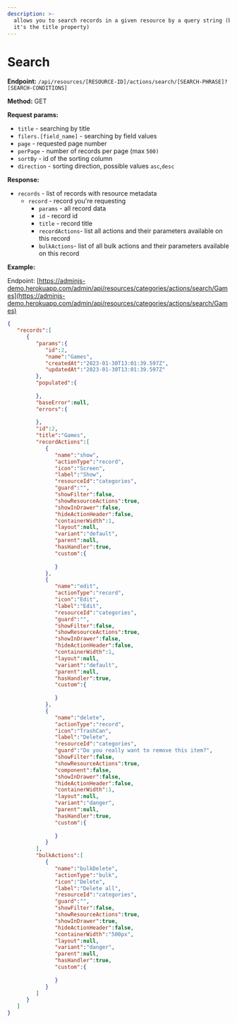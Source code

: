 ```yaml
---
description: >-
  allows you to search records in a given resource by a query string (by default
  it's the title property)
---
```


# Search

**Endpoint:** `/api/resources/[RESOURCE-ID]/actions/search/[SEARCH-PHRASE]?[SEARCH-CONDITIONS]`

**Method:** GET

**Request params:**&#x20;

* `title` - searching by title
* `filers.[field_name]` - searching by field values
* `page` - requested page number&#x20;
* `perPage` - number of records per page (max `500)`
* `sortBy` - id of the sorting column&#x20;
* `direction` - sorting direction, possible values `asc`,`desc`

**Response:**

* `records` - list of records with resource metadata
  * `record` - record you're requesting
    * `params` - all record data&#x20;
    * `id` - record id
    * `title` - record title
    * `recordActions`- list all actions and their parameters available on this record
    * `bulkActions`- list of all bulk actions and their parameters available on this record

**Example:**

Endpoint: [https://adminjs-demo.herokuapp.com/admin/api/resources/categories/actions/search/Games](https://adminjs-demo.herokuapp.com/admin/api/resources/categories/actions/search/Games)

```json
{
   "records":[
      {
         "params":{
            "id":2,
            "name":"Games",
            "createdAt":"2023-01-30T13:01:39.597Z",
            "updatedAt":"2023-01-30T13:01:39.597Z"
         },
         "populated":{
            
         },
         "baseError":null,
         "errors":{
            
         },
         "id":2,
         "title":"Games",
         "recordActions":[
            {
               "name":"show",
               "actionType":"record",
               "icon":"Screen",
               "label":"Show",
               "resourceId":"categories",
               "guard":"",
               "showFilter":false,
               "showResourceActions":true,
               "showInDrawer":false,
               "hideActionHeader":false,
               "containerWidth":1,
               "layout":null,
               "variant":"default",
               "parent":null,
               "hasHandler":true,
               "custom":{
                  
               }
            },
            {
               "name":"edit",
               "actionType":"record",
               "icon":"Edit",
               "label":"Edit",
               "resourceId":"categories",
               "guard":"",
               "showFilter":false,
               "showResourceActions":true,
               "showInDrawer":false,
               "hideActionHeader":false,
               "containerWidth":1,
               "layout":null,
               "variant":"default",
               "parent":null,
               "hasHandler":true,
               "custom":{
                  
               }
            },
            {
               "name":"delete",
               "actionType":"record",
               "icon":"TrashCan",
               "label":"Delete",
               "resourceId":"categories",
               "guard":"Do you really want to remove this item?",
               "showFilter":false,
               "showResourceActions":true,
               "component":false,
               "showInDrawer":false,
               "hideActionHeader":false,
               "containerWidth":1,
               "layout":null,
               "variant":"danger",
               "parent":null,
               "hasHandler":true,
               "custom":{
                  
               }
            }
         ],
         "bulkActions":[
            {
               "name":"bulkDelete",
               "actionType":"bulk",
               "icon":"Delete",
               "label":"Delete all",
               "resourceId":"categories",
               "guard":"",
               "showFilter":false,
               "showResourceActions":true,
               "showInDrawer":true,
               "hideActionHeader":false,
               "containerWidth":"500px",
               "layout":null,
               "variant":"danger",
               "parent":null,
               "hasHandler":true,
               "custom":{
                  
               }
            }
         ]
      }
   ]
}
```
